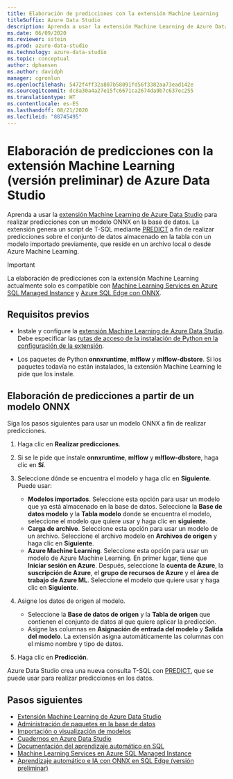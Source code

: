 ```yaml
---
title: Elaboración de predicciones con la extensión Machine Learning
titleSuffix: Azure Data Studio
description: Aprenda a usar la extensión Machine Learning de Azure Data Studio para realizar predicciones con un modelo ONNX en la base de datos.
ms.date: 06/09/2020
ms.reviewer: sstein
ms.prod: azure-data-studio
ms.technology: azure-data-studio
ms.topic: conceptual
author: dphansen
ms.author: davidph
manager: cgronlun
ms.openlocfilehash: 5472f4ff32a807b58091fd56f3382aa73ead142e
ms.sourcegitcommit: dc8a30a4a27e15fc6671ca2674da9b7c637ec255
ms.translationtype: HT
ms.contentlocale: es-ES
ms.lasthandoff: 08/21/2020
ms.locfileid: "88745495"
---
```

# <a name="make-predictions-with-machine-learning-extension-preview-for-azure-data-studio"></a>Elaboración de predicciones con la extensión Machine Learning (versión preliminar) de Azure Data Studio

Aprenda a usar la [extensión Machine Learning de Azure Data Studio](machine-learning-extension.md) para realizar predicciones con un modelo ONNX en la base de datos. La extensión genera un script de T-SQL mediante [PREDICT](../t-sql/queries/predict-transact-sql.md) a fin de realizar predicciones sobre el conjunto de datos almacenado en la tabla con un modelo importado previamente, que reside en un archivo local o desde Azure Machine Learning.

> [!IMPORTANT]
> La elaboración de predicciones con la extensión Machine Learning actualmente solo es compatible con [Machine Learning Services en Azure SQL Managed Instance](/azure/azure-sql/managed-instance/machine-learning-services-overview) y [Azure SQL Edge con ONNX](/azure/azure-sql-edge/onnx-overview).

## <a name="prerequisites"></a>Requisitos previos

- Instale y configure la [extensión Machine Learning de Azure Data Studio](machine-learning-extension.md). Debe especificar las [rutas de acceso de la instalación de Python en la configuración de la extensión](machine-learning-extension.md#settings).

- Los paquetes de Python **onnxruntime**, **mlflow** y **mlflow-dbstore**. Si los paquetes todavía no están instalados, la extensión Machine Learning le pide que los instale.

## <a name="make-predictions-from-onnx-model"></a>Elaboración de predicciones a partir de un modelo ONNX

Siga los pasos siguientes para usar un modelo ONNX a fin de realizar predicciones.

1. Haga clic en **Realizar predicciones**.

1. Si se le pide que instale **onnxruntime**, **mlflow** y **mlflow-dbstore**, haga clic en **Sí**.

1. Seleccione dónde se encuentra el modelo y haga clic en **Siguiente**. Puede usar:
    - **Modelos importados**. Seleccione esta opción para usar un modelo que ya está almacenado en la base de datos. Seleccione la **Base de datos modelo** y la **Tabla modelo** donde se encuentra el modelo, seleccione el modelo que quiere usar y haga clic en **siguiente**.
    - **Carga de archivo**. Seleccione esta opción para usar un modelo de un archivo. Seleccione el archivo modelo en **Archivos de origen** y haga clic en **Siguiente**.
    - **Azure Machine Learning**. Seleccione esta opción para usar un modelo de Azure Machine Learning. En primer lugar, tiene que **Iniciar sesión en Azure**. Después, seleccione la **cuenta de Azure**, la **suscripción de Azure**, el **grupo de recursos de Azure** y el **área de trabajo de Azure ML**. Seleccione el modelo que quiere usar y haga clic en **Siguiente**.

1. Asigne los datos de origen al modelo.
    - Seleccione la **Base de datos de origen** y la **Tabla de origen** que contienen el conjunto de datos al que quiere aplicar la predicción.
    - Asigne las columnas en **Asignación de entrada del modelo** y **Salida del modelo**. La extensión asigna automáticamente las columnas con el mismo nombre y tipo de datos.

1. Haga clic en **Predicción**.

Azure Data Studio crea una nueva consulta T-SQL con [PREDICT](../t-sql/queries/predict-transact-sql.md), que se puede usar para realizar predicciones en los datos.

## <a name="next-steps"></a>Pasos siguientes

- [Extensión Machine Learning de Azure Data Studio](machine-learning-extension.md)
- [Administración de paquetes en la base de datos](machine-learning-extension-manage-packages.md)
- [Importación o visualización de modelos](machine-learning-extension-import-view-models.md)
- [Cuadernos en Azure Data Studio](notebooks-guidance.md)
- [Documentación del aprendizaje automático en SQL](../machine-learning/index.yml)
- [Machine Learning Services en Azure SQL Managed Instance](/azure/azure-sql/managed-instance/machine-learning-services-overview)
- [Aprendizaje automático e IA con ONNX en SQL Edge (versión preliminar)](/azure/azure-sql-edge/onnx-overview)
